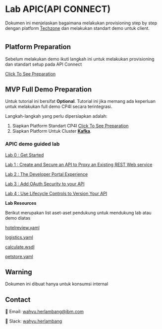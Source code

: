 # Lab APIC(API CONNECT)
Dokumen ini menjelaskan bagaimana melakukan provisioning step by step dengan platform [Techzone](https://techzone.ibm.com/) dan melakukan standart demo untuk client.
#

## Platform Preparation
Sebelum melakukan demo ikuti langkah ini untuk melakukan provisioning dan standart setup pada API Connect 

[Click To See Preparation](https://github.com/5112100070/apic-lab/tree/master/preparation)

## MVP Full Demo Preparation
Untuk tutorial ini bersifat **Optional**. Tutorial ini jika memang ada keperluan untuk melakukan full demo CP4I secara terintegrasi. 

Langkah-langkah yang perlu dipersiapkan adalah:
1. Siapkan Platform Standart CP4I [Click To See Preparation](https://github.com/5112100070/apic-lab/tree/master/preparation)
2. Siapkan Platform Untuk Cluster [**Kafka**](preparation/kafka-cluster/).


### APIC demo guided lab

[Lab 0 : Get Started](https://github.com/5112100070/apic-lab/tree/main/instructions/Lab0)

[Lab 1 : Create and Secure an API to Proxy an Existing REST Web
service](https://github.com/5112100070/apic-lab/tree/main/instructions/Lab1)

[Lab 2 : The Developer Portal
Experience](https://github.com/5112100070/apic-lab/tree/main/instructions/Lab2)

[Lab 3 : Add OAuth Security to your
API](https://github.com/5112100070/apic-lab/tree/main/instructions/Lab3)

[Lab 4 : Use Lifecycle Controls to Version Your
API](https://github.com/5112100070/apic-lab/tree/main/instructions/Lab4)

**Lab Resources**

Berikut merupakan list aset-aset pendukung untuk mendukung lab atau demo diatas

[hotelreview.yaml](https://github.com/5112100070/apic-lab/blob/main/hotelreview.yaml)

[logistics.yaml](https://github.com/5112100070/apic-lab/blob/main/logistics.yaml)

[calculate.wsdl](https://github.com/5112100070/apic-lab/blob/main/calculate.wsdl)  

[petstore.yaml](https://gist.githubusercontent.com/5112100070/fe4ad63b30a78d6ba4bc6c2e0bf46e67/raw/516eb9e3e9d593839f042ba3901ea2adcc21964d/petstore.yaml)

## Warning
Dokumen ini dibuat hanya untuk konsumsi internal

## Contact 
📧 Email: [wahyu.herlambang@ibm.com](mailto:contoh@email.com)

💬 Slack: [wahyu.herlambang](https://ibm-indonesia.slack.com/archives/D04K0BJETUK)
